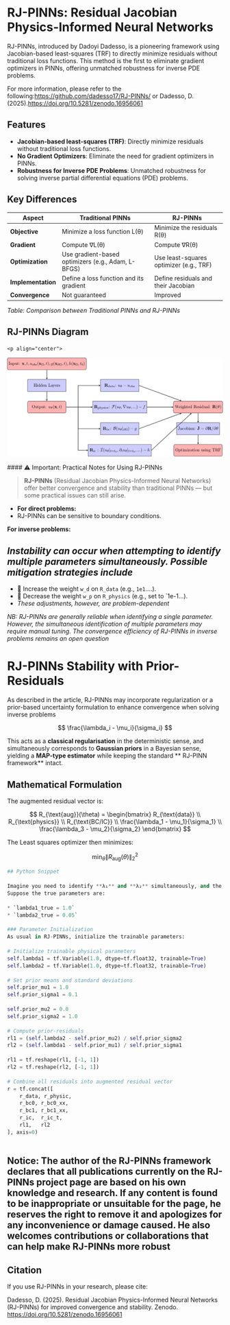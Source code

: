 # RJ-PINNs: Residual Jacobian Physics-Informed Neural Networks 


RJ-PINNs, introduced by Dadoyi Dadesso, is a pioneering framework using Jacobian-based least-squares (TRF) to directly minimize residuals without traditional loss functions. This method is the first to eliminate gradient optimizers in PINNs, offering unmatched robustness for inverse PDE problems.

For more information, please refer to the following:https://github.com/dadesso17/RJ-PINNs/ or Dadesso, D. (2025).https://doi.org/10.5281/zenodo.16956061

## Features
- **Jacobian-based least-squares (TRF)**: Directly minimize residuals without traditional loss functions.
- **No Gradient Optimizers**: Eliminate the need for gradient optimizers in PINNs.
- **Robustness for Inverse PDE Problems**: Unmatched robustness for solving inverse partial differential equations (PDE) problems.

## Key Differences

| Aspect         | Traditional PINNs                         | RJ-PINNs                               |
|--------------|--------------------------------|--------------------------------|
| **Objective** | Minimize a loss function L(θ) | Minimize the residuals R(θ) |
| **Gradient** | Compute ∇L(θ) | Compute ∇R(θ) |
| **Optimization** | Use gradient-based optimizers (e.g., Adam, L-BFGS) | Use least-squares optimizer (e.g., TRF) |
| **Implementation** | Define a loss function and its gradient | Define residuals and their Jacobian |
| **Convergence** | Not guaranteed | Improved|

*Table: Comparison between Traditional PINNs and RJ-PINNs*

  ## RJ-PINNs Diagram  
    <p align="center">
  <img src="./im.png" width="800">
</p>
#### ⚠️ Important: Practical Notes for Using RJ-PINNs

> **RJ-PINNs** (Residual Jacobian Physics-Informed Neural Networks) offer better convergence and stability than traditional PINNs — but some practical issues can still arise.


- **For direct problems:**
- RJ-PINNs can be sensitive to boundary conditions.
  


**For inverse problems:**


*Instability can occur when attempting to identify multiple parameters simultaneously. Possible mitigation strategies include*
- 
  - 🔼 Increase the weight `w_d` on `R_data` (e.g., `1e1`....).
  - 🔽 Decrease the weight `w_p` on `R_physics` (e.g., set to `1e-1...).
  - 
    *These adjustments, however, are problem-dependent*
    
*NB: RJ-PINNs are generally reliable when identifying a single parameter. However, the simultaneous identification of multiple parameters may require manual tuning. The convergence efficiency of RJ-PINNs in inverse problems remains an open question*


# RJ-PINNs Stability with Prior-Residuals

As described in the article, RJ-PINNs may incorporate regularization or a prior-based uncertainty formulation to enhance convergence when solving inverse problems



$$
\frac{\lambda_i - \mu_i}{\sigma_i}
$$

This acts as a **classical regularisation** in the deterministic sense,
and simultaneously corresponds to **Gaussian priors** in a Bayesian sense,
yielding a **MAP-type estimator** while keeping the standard ** RJ-PINN framework** intact.

## Mathematical Formulation

The augmented residual vector is:

$$
R_{\text{aug}}(\theta) = \begin{bmatrix}
R_{\text{data}} \\
R_{\text{physics}} \\
R_{\text{BC/IC}} \\
\frac{\lambda_1 - \mu_1}{\sigma_1} \\
\frac{\lambda_3 - \mu_2}{\sigma_2}
\end{bmatrix}
$$

The Least squares optimizer then minimizes:

$$
\min_{\theta} \| R_{\text{aug}}(\theta) \|_2^2
$$





```python
## Python Snippet

Imagine you need to identify **λ₁** and **λ₂** simultaneously, and the standard RJ-PINNs training shows instability.  
Suppose the true parameters are:

* `lambda1_true = 1.0`  
* `lambda2_true = 0.05`

### Parameter Initialization
As usual in RJ-PINNs, initialize the trainable parameters:

# Initialize trainable physical parameters
self.lambda1 = tf.Variable(1.0, dtype=tf.float32, trainable=True)
self.lambda2 = tf.Variable(1.0, dtype=tf.float32, trainable=True)

# Set prior means and standard deviations
self.prior_mu1 = 1.0
self.prior_sigma1 = 0.1

self.prior_mu2 = 0.0
self.prior_sigma2 = 1.0

# Compute prior-residuals
rl1 = (self.lambda2 - self.prior_mu2) / self.prior_sigma2
rl2 = (self.lambda1 - self.prior_mu1) / self.prior_sigma1

rl1 = tf.reshape(rl1, [-1, 1])
rl2 = tf.reshape(rl2, [-1, 1])

# Combine all residuals into augmented residual vector
r = tf.concat([
    r_data, r_physic,
    r_bc0, r_bc0_xx,
    r_bc1, r_bc1_xx,
    r_ic,  r_ic_t,
    rl1,   rl2
], axis=0)



```





## Notice: The author of the RJ-PINNs framework declares that all publications currently on the RJ-PINNs project page are based on his own knowledge and research. If any content is found to be inappropriate or unsuitable for the page, he reserves the right to remove it and apologizes for any inconvenience or damage caused. He also welcomes contributions or collaborations that can help make RJ-PINNs more robust













  

  

## Citation
If you use RJ-PINNs in your research, please cite:

Dadesso, D. (2025). Residual Jacobian Physics-Informed Neural Networks (RJ-PINNs) for improved convergence and stability. Zenodo. https://doi.org/10.5281/zenodo.16956061
